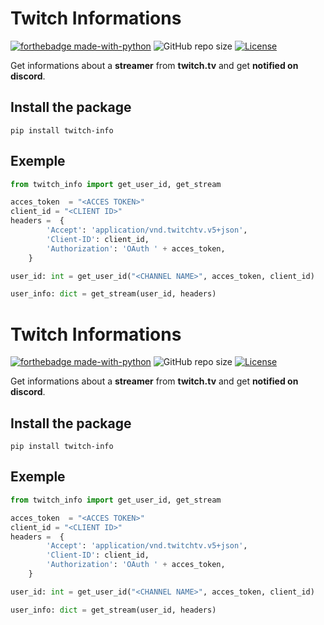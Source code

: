 # Twitch Informations

[![forthebadge made-with-python](http://ForTheBadge.com/images/badges/made-with-python.svg)](https://www.python.org/)
![GitHub repo size](https://img.shields.io/github/repo-size/feytus/twitch-info?style=for-the-badge&logo=appveyor)
[![License](https://img.shields.io/github/license/feytus/twitch-info?style=for-the-badge)](https://github.com/feytus/twitch-info/blob/master/LICENSE)

Get informations about a **streamer** from **twitch.tv** and get **notified on discord**.

## Install the package

``pip install twitch-info``

## Exemple

```python
from twitch_info import get_user_id, get_stream

acces_token  = "<ACCES TOKEN>"
client_id = "<CLIENT ID>"
headers =  {
        'Accept': 'application/vnd.twitchtv.v5+json',
        'Client-ID': client_id,
        'Authorization': 'OAuth ' + acces_token,
    }

user_id: int = get_user_id("<CHANNEL NAME>", acces_token, client_id)

user_info: dict = get_stream(user_id, headers)
```
# Twitch Informations

[![forthebadge made-with-python](http://ForTheBadge.com/images/badges/made-with-python.svg)](https://www.python.org/)
![GitHub repo size](https://img.shields.io/github/repo-size/feytus/twitch-info?style=for-the-badge&logo=appveyor)
[![License](https://img.shields.io/github/license/feytus/twitch-info?style=for-the-badge)](https://github.com/feytus/twitch-info/blob/master/LICENSE)

Get informations about a **streamer** from **twitch.tv** and get **notified on discord**.

## Install the package

``pip install twitch-info``

## Exemple

```python
from twitch_info import get_user_id, get_stream

acces_token  = "<ACCES TOKEN>"
client_id = "<CLIENT ID>"
headers =  {
        'Accept': 'application/vnd.twitchtv.v5+json',
        'Client-ID': client_id,
        'Authorization': 'OAuth ' + acces_token,
    }

user_id: int = get_user_id("<CHANNEL NAME>", acces_token, client_id)

user_info: dict = get_stream(user_id, headers)
```